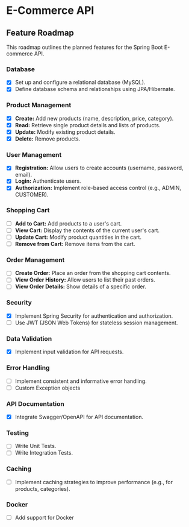 # E-Commerce API

## Feature Roadmap

This roadmap outlines the planned features for the Spring Boot E-commerce API.

### Database
- [x] Set up and configure a relational database (MySQL).
- [x] Define database schema and relationships using JPA/Hibernate.

### Product Management
- [x] **Create:** Add new products (name, description, price, category).
- [x] **Read:** Retrieve single product details and lists of products.
- [x] **Update:** Modify existing product details.
- [x] **Delete:** Remove products.

### User Management
- [x] **Registration:** Allow users to create accounts (username, password, email).
- [x] **Login:** Authenticate users.
- [x] **Authorization:** Implement role-based access control (e.g., ADMIN, CUSTOMER).

### Shopping Cart
- [ ] **Add to Cart:** Add products to a user's cart.
- [ ] **View Cart:** Display the contents of the current user's cart.
- [ ] **Update Cart:** Modify product quantities in the cart.
- [ ] **Remove from Cart:** Remove items from the cart.

### Order Management
- [ ] **Create Order:** Place an order from the shopping cart contents.
- [ ] **View Order History:** Allow users to list their past orders.
- [ ] **View Order Details:** Show details of a specific order.

### Security
- [x] Implement Spring Security for authentication and authorization.
- [ ] Use JWT (JSON Web Tokens) for stateless session management.

### Data Validation
- [x] Implement input validation for API requests.

### Error Handling
- [ ] Implement consistent and informative error handling.
- [ ] Custom Exception objects

### API Documentation
- [x] Integrate Swagger/OpenAPI for API documentation.

### Testing
- [ ] Write Unit Tests.
- [ ] Write Integration Tests.

### Caching
- [ ] Implement caching strategies to improve performance (e.g., for products, categories).

### Docker
- [ ] Add support for Docker

